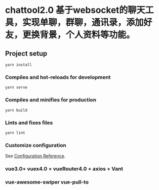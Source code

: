 # chattool2.0 基于websocket的聊天工具，实现单聊，群聊，通讯录，添加好友，更换背景，个人资料等功能。

## Project setup
```
yarn install
```

### Compiles and hot-reloads for development
```
yarn serve
```

### Compiles and minifies for production
```
yarn build
```

### Lints and fixes files
```
yarn lint
```

### Customize configuration
See [Configuration Reference](https://cli.vuejs.org/config/).

### vue3.0+ vuex4.0 + vueRouter4.0 + axios + Vant
 
### vue-awesome-swiper vue-pull-to 
